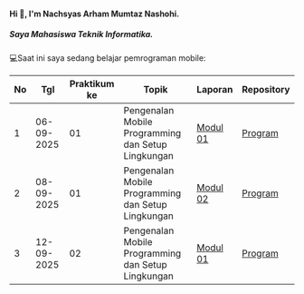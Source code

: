 #### Hi 👋, I'm Nachsyas Arham Mumtaz Nashohi. 
##### Saya Mahasiswa Teknik Informatika.

💻Saat ini saya sedang belajar pemrograman mobile:

| No  | Tgl  | Praktikum ke  | Topik  | Laporan | Repository |
| ------------ | ------------ | ------------ | ------------ | ------------ | ------------ | 
|  1 | 06-09-2025  | 01  | Pengenalan Mobile Programming dan Setup Lingkungan  | [Modul 01](https://docs.google.com/document/d/1Kn4KNhzivys6uMHXTGxf5xX7DLHnPihJh6Rk7rgBBx8/edit?tab=t.0) | [Program](https://github.com/Nachsyas/Modul-1-Prak.-Mobile-Programming)|
|  2 | 08-09-2025  | 01  | Pengenalan Mobile Programming dan Setup Lingkungan  | [Modul 02]() | [Program](https://github.com/Nachsyas/Modul-1-Prak.-Mobile-Programming)
|  3 | 12-09-2025  | 02  | Pengenalan Mobile Programming dan Setup Lingkungan  | [Modul 01](https://docs.google.com/document/d/1Kn4KNhzivys6uMHXTGxf5xX7DLHnPihJh6Rk7rgBBx8/edit?tab=t.0) | [Program]()|
